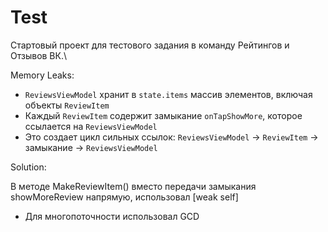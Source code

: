 # Test
Стартовый проект для тестового задания в команду Рейтингов и Отзывов ВК.\



Memory Leaks:

- `ReviewsViewModel` хранит в `state.items` массив элементов, включая объекты `ReviewItem`
- Каждый `ReviewItem` содержит замыкание `onTapShowMore`, которое ссылается на `ReviewsViewModel`
- Это создает цикл сильных ссылок: `ReviewsViewModel` → `ReviewItem` → замыкание → `ReviewsViewModel`

Solution:

В методе MakeReviewItem() вместо передачи замыкания showMoreReview напрямую, использовал  [weak self]
  

- Для многопоточности использовал GCD 
